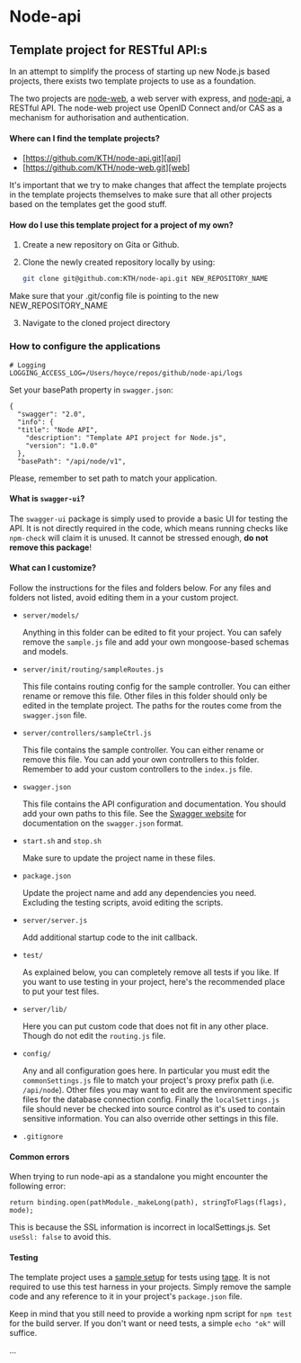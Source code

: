 # Node-api
## Template project for RESTful API:s

In an attempt to simplify the process of starting up new
Node.js based projects, there exists two template projects
to use as a foundation.

The two projects are [node-web][web], a web server with express, and [node-api][api], a RESTful API.
The node-web project use OpenID Connect and/or CAS as a mechanism for authorisation and authentication.

#### Where can I find the template projects?

- [https://github.com/KTH/node-api.git][api]
- [https://github.com/KTH/node-web.git][web]

It's important that we try to make changes that affect the template projects in the template projects themselves
to make sure that all other projects based on the templates get the good stuff.

#### How do I use this template project for a project of my own?

1. Create a new repository on Gita or Github.
2. Clone the newly created repository locally by using:

   ```bash
   git clone git@github.com:KTH/node-api.git NEW_REPOSITORY_NAME
   ```
  Make sure that your .git/config file is pointing to the new NEW_REPOSITORY_NAME

3. Navigate to the cloned project directory

### How to configure the applications

```
# Logging
LOGGING_ACCESS_LOG=/Users/hoyce/repos/github/node-api/logs
```

Set your basePath property in `swagger.json`:

```
{
  "swagger": "2.0",
  "info": {
  "title": "Node API",
    "description": "Template API project for Node.js",
    "version": "1.0.0"
  },
  "basePath": "/api/node/v1",
```

Please, remember to set path to match your application.

#### What is `swagger-ui`?

The `swagger-ui` package is simply used to provide a basic UI for
testing the API. It is not directly required in the code, which
means running checks like `npm-check` will claim it is unused.
It cannot be stressed enough, **do not remove this package**!

#### What can I customize?

Follow the instructions for the files and folders below. For
any files and folders not listed, avoid editing them in a your
custom project.

- `server/models/`

  Anything in this folder can be edited to fit your project.
  You can safely remove the `sample.js` file and add your own
  mongoose-based schemas and models.

- `server/init/routing/sampleRoutes.js`

  This file contains routing config for the sample controller.
  You can either rename or remove this file. Other files in this
  folder should only be edited in the template project. The paths
  for the routes come from the `swagger.json` file.

- `server/controllers/sampleCtrl.js`

  This file contains the sample controller. You can either rename
  or remove this file. You can add your own controllers to this
  folder. Remember to add your custom controllers to the `index.js`
  file.

- `swagger.json`

  This file contains the API configuration and documentation.
  You should add your own paths to this file. See the [Swagger
  website][swagger] for documentation on the `swagger.json` format.

- `start.sh` and `stop.sh`

  Make sure to update the project name in these files.

- `package.json`

  Update the project name and add any dependencies you need.
  Excluding the testing scripts, avoid editing the scripts.

- `server/server.js`

  Add additional startup code to the init callback.

- `test/`

  As explained below, you can completely remove all tests if
  you like. If you want to use testing in your project, here's
  the recommended place to put your test files.

- `server/lib/`

  Here you can put custom code that does not fit in any other
  place. Though do not edit the `routing.js` file.

- `config/`

  Any and all configuration goes here. In particular you must
  edit the `commonSettings.js` file to match your project's
  proxy prefix path (i.e. `/api/node`). Other files you may
  want to edit are the environment specific files for the
  database connection config. Finally the `localSettings.js`
  file should never be checked into source control as it's
  used to contain sensitive information. You can also
  override other settings in this file.

- `.gitignore`

#### Common errors

When trying to run node-api as a standalone you might encounter the following error:
```
return binding.open(pathModule._makeLong(path), stringToFlags(flags), mode);
```
This is because the SSL information is incorrect in localSettings.js. Set ```useSsl: false``` to avoid this.


#### Testing

The template project uses a [sample setup][sample-test] for
tests using [tape][tape]. It is not required to use this test
harness in your projects. Simply remove the sample code and
any reference to it in your project's `package.json` file.

Keep in mind that you still need to provide a working npm
script for `npm test` for the build server. If you don't want
or need tests, a simple `echo "ok"` will suffice.

[api]: https://github.com/KTH/node-api
[web]: https://github.com/KTH/node-web
[tape]: https://github.com/substack/tape
[sample-test]: test/unit/specs/sampleCtrl-test.js
[swagger]: http://swagger.io/

...


